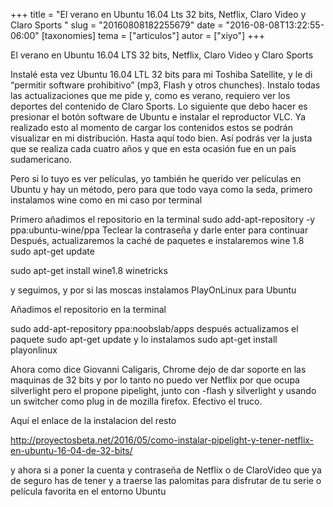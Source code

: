 +++
title = "El verano en Ubuntu 16.04 Lts 32 bits, Netflix, Claro Video y Claro Sports "
slug = "20160808182255679"
date = "2016-08-08T13:22:55-06:00"
[taxonomies]
tema = ["articulos"]
autor = ["xiyo"]
+++

El verano en Ubuntu 16.04 LTS 32 bits, Netflix, Claro Video y Claro
Sports

<!-- more -->
Instalé esta vez Ubuntu 16.04 LTL 32 bits para mi Toshiba Satellite, y
le di “permitir software prohibitivo” (mp3, Flash y otros chunches).
Instalo todas las actualizaciones que me pide y, como es verano,
requiero ver los deportes del contenido de Claro Sports. Lo siguiente
que debo hacer es presionar el botón software de Ubuntu e instalar el
reproductor VLC. Ya realizado esto al momento de cargar los contenidos
estos se podrán visualizar en mi distribución. Hasta aquí todo bien. Así
podrás ver la justa que se realiza cada cuatro años y que en esta
ocasión fue en un país sudamericano.

Pero si lo tuyo es ver películas, yo también he querido ver películas en
Ubuntu y hay un método, pero para que todo vaya como la seda, primero
instalamos wine como en mi caso por terminal

Primero añadimos el repositorio en la terminal sudo add-apt-repository
-y ppa:ubuntu-wine/ppa Teclear la contraseña y darle enter para
continuar Después, actualizaremos la caché de paquetes e instalaremos
wine 1.8 sudo apt-get update

sudo apt-get install wine1.8 winetricks

y seguimos, y por si las moscas instalamos PlayOnLinux para Ubuntu

Añadimos el repositorio en la terminal

sudo add-apt-repository ppa:noobslab/apps después actualizamos el
paquete sudo apt-get update y lo instalamos sudo apt-get install
playonlinux

Ahora como dice Giovanni Caligaris, Chrome dejo de dar soporte en las
maquinas de 32 bits y por lo tanto no puedo ver Netflix por que ocupa
silverlight pero el propone pipelight, junto con -flash y silverlight y
usando un switcher como plug in de mozilla firefox. Efectivo el truco.

Aquí el enlace de la instalacion del resto

http://proyectosbeta.net/2016/05/como-instalar-pipelight-y-tener-netflix-en-ubuntu-16-04-de-32-bits/

y ahora si a poner la cuenta y contraseña de Netflix o de ClaroVideo que
ya de seguro has de tener y a traerse las palomitas para disfrutar de tu
serie o película favorita en el entorno Ubuntu

